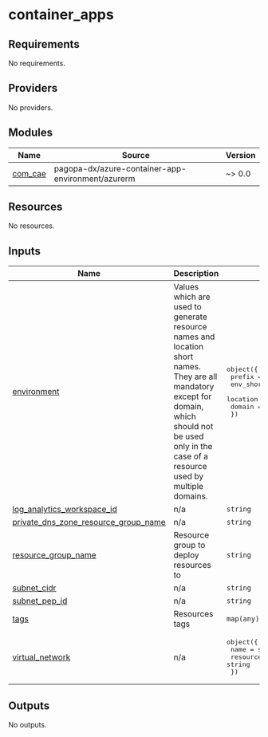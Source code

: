 # container_apps

<!-- BEGIN_TF_DOCS -->
## Requirements

No requirements.

## Providers

No providers.

## Modules

| Name | Source | Version |
|------|--------|---------|
| <a name="module_com_cae"></a> [com\_cae](#module\_com\_cae) | pagopa-dx/azure-container-app-environment/azurerm | ~> 0.0 |

## Resources

No resources.

## Inputs

| Name | Description | Type | Default | Required |
|------|-------------|------|---------|:--------:|
| <a name="input_environment"></a> [environment](#input\_environment) | Values which are used to generate resource names and location short names. They are all mandatory except for domain, which should not be used only in the case of a resource used by multiple domains. | <pre>object({<br/>    prefix    = string<br/>    env_short = string<br/>    location  = string<br/>    domain    = string<br/>  })</pre> | n/a | yes |
| <a name="input_log_analytics_workspace_id"></a> [log\_analytics\_workspace\_id](#input\_log\_analytics\_workspace\_id) | n/a | `string` | n/a | yes |
| <a name="input_private_dns_zone_resource_group_name"></a> [private\_dns\_zone\_resource\_group\_name](#input\_private\_dns\_zone\_resource\_group\_name) | n/a | `string` | n/a | yes |
| <a name="input_resource_group_name"></a> [resource\_group\_name](#input\_resource\_group\_name) | Resource group to deploy resources to | `string` | n/a | yes |
| <a name="input_subnet_cidr"></a> [subnet\_cidr](#input\_subnet\_cidr) | n/a | `string` | n/a | yes |
| <a name="input_subnet_pep_id"></a> [subnet\_pep\_id](#input\_subnet\_pep\_id) | n/a | `string` | n/a | yes |
| <a name="input_tags"></a> [tags](#input\_tags) | Resources tags | `map(any)` | n/a | yes |
| <a name="input_virtual_network"></a> [virtual\_network](#input\_virtual\_network) | n/a | <pre>object({<br/>    name                = string<br/>    resource_group_name = string<br/>  })</pre> | n/a | yes |

## Outputs

No outputs.
<!-- END_TF_DOCS -->
